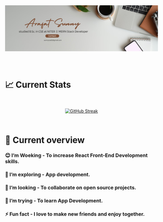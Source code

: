 <br> 
<br> <br> 

<p aligen="center" >
<img src="image/Brown and Gray Simple Personal LinkedIn Banner.jpg?user=ah-sunny&border_radius=4.5">
</p>
<br> 
<br> 


 # 📈 Current Stats
<br>
<p align="center" > 
<a href="https://git.io/streak-stats"><img src="https://github-readme-streak-stats.herokuapp.com?user=ah-sunny&theme=one-dark-pro&date_format=M%20j%5B%2C%20Y%5D" alt="GitHub Streak" /></a>
 </p>
<br>

 # 👀 Current overview
  ### :blush: I’m Woeking - To increase React Front-End Development skills.
  ### 🌱 I’m exploring - App development.
  ### 👯 I’m looking - To collaborate on open source projects.
  ### 🤔 I’m trying - To learn App Development.
  ### ⚡ Fun fact - I love to make new friends and enjoy together.




